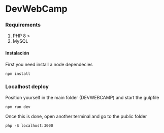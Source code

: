 # DevWebCamp

### Requirements
1. PHP 8 >
2. MySQL

#### Instalación
<p>First you need install a node dependecies</p>
<code>npm install</code>

### Localhost deploy
<p>Position yourself in the main folder (DEVWEBCAMP) and start the gulpfile</p>
<code>npm run dev</code>

<p>Once this is done, open another terminal and go to the public folder</p>
<code>php -S localhost:3000</code>

